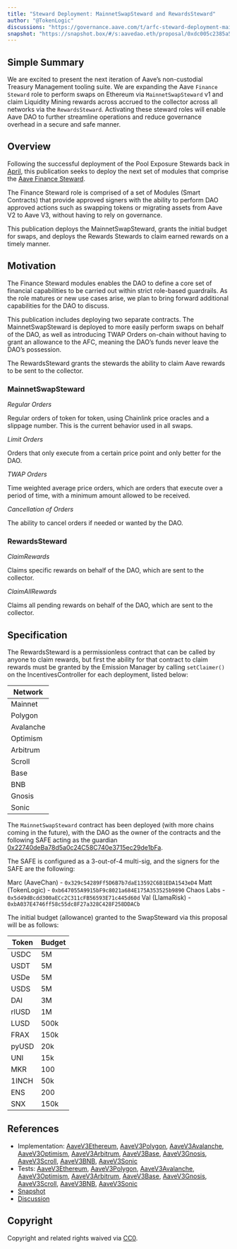 ```yaml
---
title: "Steward Deployment: MainnetSwapSteward and RewardsSteward"
author: "@TokenLogic"
discussions: "https://governance.aave.com/t/arfc-steward-deployment-mainnetswapsteward-and-rewardssteward/23070"
snapshot: "https://snapshot.box/#/s:aavedao.eth/proposal/0xdc005c2385a548143bbeb35b8bb92e5f0ed29829a445f5e986a2b010bc349c6a"
---
```


## Simple Summary

We are excited to present the next iteration of Aave’s non-custodial Treasury Management tooling suite. We are expanding the Aave `Finance Steward` role to perform swaps on Ethereum via `MainnetSwapSteward` v1 and claim Liquidity Mining rewards across accrued to the collector across all networks via the `RewardsSteward`. Activating these steward roles will enable Aave DAO to further streamline operations and reduce governance overhead in a secure and safe manner.

## Overview

Following the successful deployment of the Pool Exposure Stewards back in [April](https://vote.onaave.com/proposal/?proposalId=279&ipfsHash=0x0b0274c64c3044960cc136a5c813bb461e40da836c5873e85f99aafd1cd9f813), this publication seeks to deploy the next set of modules that comprise the [Aave Finance Steward](https://governance.aave.com/t/arfc-aave-finance-steward/17570/1).

The Finance Steward role is comprised of a set of Modules (Smart Contracts) that provide approved signers with the ability to perform DAO approved actions such as swapping tokens or migrating assets from Aave V2 to Aave V3, without having to rely on governance.

This publication deploys the MainnetSwapSteward, grants the initial budget for swaps, and deploys the Rewards Stewards to claim earned rewards on a timely manner.

## Motivation

The Finance Steward modules enables the DAO to define a core set of financial capabilities to be carried out within strict role-based guardrails. As the role matures or new use cases arise, we plan to bring forward additional capabilities for the DAO to discuss.

This publication includes deploying two separate contracts. The MainnetSwapSteward is deployed to more easily perform swaps on behalf of the DAO, as well as introducing TWAP Orders on-chain without having to grant an allowance to the AFC, meaning the DAO’s funds never leave the DAO’s possession.

The RewardsSteward grants the stewards the ability to claim Aave rewards to be sent to the collector.

### MainnetSwapSteward

_Regular Orders_

Regular orders of token for token, using Chainlink price oracles and a slippage number. This is the current behavior used in all swaps.

_Limit Orders_

Orders that only execute from a certain price point and only better for the DAO.

_TWAP Orders_

Time weighted average price orders, which are orders that execute over a period of time, with a minimum amount allowed to be received.

_Cancellation of Orders_

The ability to cancel orders if needed or wanted by the DAO.

### RewardsSteward

_ClaimRewards_

Claims specific rewards on behalf of the DAO, which are sent to the collector.

_ClaimAllRewards_

Claims all pending rewards on behalf of the DAO, which are sent to the collector.

## Specification

The RewardsSteward is a permissionless contract that can be called by anyone to claim rewards, but first the ability for that contract to claim rewards must be granted by the Emission Manager by calling `setClaimer()` on the IncentivesController for each deployment, listed below:

| Network   |
| --------- |
| Mainnet   |
| Polygon   |
| Avalanche |
| Optimism  |
| Arbitrum  |
| Scroll    |
| Base      |
| BNB       |
| Gnosis    |
| Sonic     |

The `MainnetSwapSteward` contract has been deployed (with more chains coming in the future), with the DAO as the owner of the contracts and the following SAFE acting as the guardian [0x22740deBa78d5a0c24C58C740e3715ec29de1bFa](https://app.safe.global/home?safe=eth:0x22740deBa78d5a0c24C58C740e3715ec29de1bFa).

The SAFE is configured as a 3-out-of-4 multi-sig, and the signers for the SAFE are the following:

Marc (AaveChan) - `0x329c54289Ff5D6B7b7daE13592C6B1EDA1543eD4`
Matt (TokenLogic) - `0xb647055A9915bF9c8021a684E175A353525b9890`
Chaos Labs - `0x5d49dBcdd300aECc2C311cFB56593E71c445d60d`
Val (LlamaRisk) - `0xbA037E4746ff58c55dc8F27a328C428F258DDACb`

The initial budget (allowance) granted to the SwapSteward via this proposal will be as follows:

| Token | Budget |
| ----- | ------ |
| USDC  | 5M     |
| USDT  | 5M     |
| USDe  | 5M     |
| USDS  | 5M     |
| DAI   | 3M     |
| rlUSD | 1M     |
| LUSD  | 500k   |
| FRAX  | 150k   |
| pyUSD | 20k    |
| UNI   | 15k    |
| MKR   | 100    |
| 1INCH | 50k    |
| ENS   | 200    |
| SNX   | 150k   |

## References

- Implementation: [AaveV3Ethereum](https://github.com/bgd-labs/aave-proposals-v3/blob/main/src/20250821_Multi_StewardDeploymentMainnetSwapStewardAndRewardsSteward/AaveV3Ethereum_StewardDeploymentMainnetSwapStewardAndRewardsSteward_20250821.sol), [AaveV3Polygon](https://github.com/bgd-labs/aave-proposals-v3/blob/main/src/20250821_Multi_StewardDeploymentMainnetSwapStewardAndRewardsSteward/AaveV3Polygon_StewardDeploymentMainnetSwapStewardAndRewardsSteward_20250821.sol), [AaveV3Avalanche](https://github.com/bgd-labs/aave-proposals-v3/blob/main/src/20250821_Multi_StewardDeploymentMainnetSwapStewardAndRewardsSteward/AaveV3Avalanche_StewardDeploymentMainnetSwapStewardAndRewardsSteward_20250821.sol), [AaveV3Optimism](https://github.com/bgd-labs/aave-proposals-v3/blob/main/src/20250821_Multi_StewardDeploymentMainnetSwapStewardAndRewardsSteward/AaveV3Optimism_StewardDeploymentMainnetSwapStewardAndRewardsSteward_20250821.sol), [AaveV3Arbitrum](https://github.com/bgd-labs/aave-proposals-v3/blob/main/src/20250821_Multi_StewardDeploymentMainnetSwapStewardAndRewardsSteward/AaveV3Arbitrum_StewardDeploymentMainnetSwapStewardAndRewardsSteward_20250821.sol), [AaveV3Base](https://github.com/bgd-labs/aave-proposals-v3/blob/main/src/20250821_Multi_StewardDeploymentMainnetSwapStewardAndRewardsSteward/AaveV3Base_StewardDeploymentMainnetSwapStewardAndRewardsSteward_20250821.sol), [AaveV3Gnosis](https://github.com/bgd-labs/aave-proposals-v3/blob/main/src/20250821_Multi_StewardDeploymentMainnetSwapStewardAndRewardsSteward/AaveV3Gnosis_StewardDeploymentMainnetSwapStewardAndRewardsSteward_20250821.sol), [AaveV3Scroll](https://github.com/bgd-labs/aave-proposals-v3/blob/main/src/20250821_Multi_StewardDeploymentMainnetSwapStewardAndRewardsSteward/AaveV3Scroll_StewardDeploymentMainnetSwapStewardAndRewardsSteward_20250821.sol), [AaveV3BNB](https://github.com/bgd-labs/aave-proposals-v3/blob/main/src/20250821_Multi_StewardDeploymentMainnetSwapStewardAndRewardsSteward/AaveV3BNB_StewardDeploymentMainnetSwapStewardAndRewardsSteward_20250821.sol), [AaveV3Sonic](https://github.com/bgd-labs/aave-proposals-v3/blob/main/src/20250821_Multi_StewardDeploymentMainnetSwapStewardAndRewardsSteward/AaveV3Sonic_StewardDeploymentMainnetSwapStewardAndRewardsSteward_20250821.sol)
- Tests: [AaveV3Ethereum](https://github.com/bgd-labs/aave-proposals-v3/blob/main/src/20250821_Multi_StewardDeploymentMainnetSwapStewardAndRewardsSteward/AaveV3Ethereum_StewardDeploymentMainnetSwapStewardAndRewardsSteward_20250821.t.sol), [AaveV3Polygon](https://github.com/bgd-labs/aave-proposals-v3/blob/main/src/20250821_Multi_StewardDeploymentMainnetSwapStewardAndRewardsSteward/AaveV3Polygon_StewardDeploymentMainnetSwapStewardAndRewardsSteward_20250821.t.sol), [AaveV3Avalanche](https://github.com/bgd-labs/aave-proposals-v3/blob/main/src/20250821_Multi_StewardDeploymentMainnetSwapStewardAndRewardsSteward/AaveV3Avalanche_StewardDeploymentMainnetSwapStewardAndRewardsSteward_20250821.t.sol), [AaveV3Optimism](https://github.com/bgd-labs/aave-proposals-v3/blob/main/src/20250821_Multi_StewardDeploymentMainnetSwapStewardAndRewardsSteward/AaveV3Optimism_StewardDeploymentMainnetSwapStewardAndRewardsSteward_20250821.t.sol), [AaveV3Arbitrum](https://github.com/bgd-labs/aave-proposals-v3/blob/main/src/20250821_Multi_StewardDeploymentMainnetSwapStewardAndRewardsSteward/AaveV3Arbitrum_StewardDeploymentMainnetSwapStewardAndRewardsSteward_20250821.t.sol), [AaveV3Base](https://github.com/bgd-labs/aave-proposals-v3/blob/main/src/20250821_Multi_StewardDeploymentMainnetSwapStewardAndRewardsSteward/AaveV3Base_StewardDeploymentMainnetSwapStewardAndRewardsSteward_20250821.t.sol), [AaveV3Gnosis](https://github.com/bgd-labs/aave-proposals-v3/blob/main/src/20250821_Multi_StewardDeploymentMainnetSwapStewardAndRewardsSteward/AaveV3Gnosis_StewardDeploymentMainnetSwapStewardAndRewardsSteward_20250821.t.sol), [AaveV3Scroll](https://github.com/bgd-labs/aave-proposals-v3/blob/main/src/20250821_Multi_StewardDeploymentMainnetSwapStewardAndRewardsSteward/AaveV3Scroll_StewardDeploymentMainnetSwapStewardAndRewardsSteward_20250821.t.sol), [AaveV3BNB](https://github.com/bgd-labs/aave-proposals-v3/blob/main/src/20250821_Multi_StewardDeploymentMainnetSwapStewardAndRewardsSteward/AaveV3BNB_StewardDeploymentMainnetSwapStewardAndRewardsSteward_20250821.t.sol), [AaveV3Sonic](https://github.com/bgd-labs/aave-proposals-v3/blob/main/src/20250821_Multi_StewardDeploymentMainnetSwapStewardAndRewardsSteward/AaveV3Sonic_StewardDeploymentMainnetSwapStewardAndRewardsSteward_20250821.t.sol)
- [Snapshot](https://snapshot.box/#/s:aavedao.eth/proposal/0xdc005c2385a548143bbeb35b8bb92e5f0ed29829a445f5e986a2b010bc349c6a)
- [Discussion](https://governance.aave.com/t/arfc-steward-deployment-mainnetswapsteward-and-rewardssteward/23070)

## Copyright

Copyright and related rights waived via [CC0](https://creativecommons.org/publicdomain/zero/1.0/).
